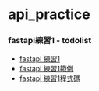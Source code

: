 # api_practice

<h3>fastapi練習1 - todolist</h3>
<ul>
    <li>
        <a href="https://github.com/ssutsen/api_practice/tree/main/todo_list">fastapi 練習1</a>
    </li>
    <li>
        <a href="https://www.youtube.com/watch?v=CR1oxcvCTCY&t=2s">fastapi 練習1範例</a>
    </li>
    <li>
        <a href="https://tutorial101.blogspot.com/2023/01/python-fastapi-to-do-with-jinja2.html">fastapi 練習1程式碼</a>
    </li>
</ul>